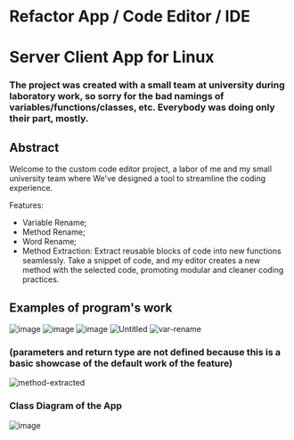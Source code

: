# Refactor App / Code Editor / IDE

# Server Client App for Linux
### The project was created with a small team at university during laboratory work, so sorry for the bad namings of variables/functions/classes, etc. Everybody was doing only their part, mostly.
## Abstract
Welcome to the custom code editor project, a labor of me and my small university team where We've designed a tool to streamline the coding experience.

Features:
- Variable Rename;
- Method Rename;
- Word Rename;
- Method Extraction: Extract reusable blocks of code into new functions seamlessly. Take a snippet of code, and my editor creates a new method with the selected code, promoting modular and cleaner coding practices.

## Examples of program's work
![image](https://github.com/VladYermakov02/refactor-app/assets/129091482/1233d289-2c28-4619-909f-830f66808c62)
![image](https://github.com/VladYermakov02/refactor-app/assets/129091482/b6fd0a4e-89a1-4974-a592-dd2d7f04b67e)
![image](https://github.com/VladYermakov02/refactor-app/assets/129091482/a630f2a1-0935-425d-be3f-bebad6d89bef)
![Untitled](https://github.com/VladYermakov02/refactor-app/assets/129091482/ba9453ee-1b0f-4217-b306-21246b10bd21)
![var-rename](https://github.com/VladYermakov02/refactor-app/assets/129091482/88f3c405-d995-4f5d-9f03-cb7f3362afcb)
### (parameters and return type are not defined because this is a basic showcase of the default work of the feature)
![method-extracted](https://github.com/VladYermakov02/refactor-app/assets/129091482/c0fc609c-3799-4adf-93b3-16b0f5838847)
### Class Diagram of the App
![image](https://github.com/VladYermakov02/refactor-app/assets/129091482/46a44699-5d12-435a-9993-4c5507067d25)
